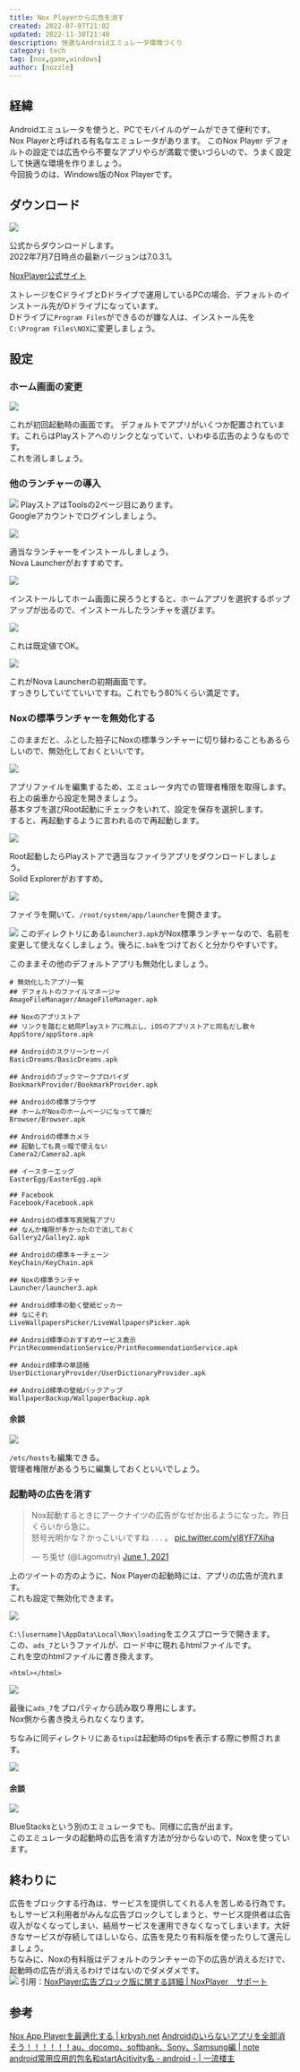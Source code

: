 ```yaml
---
title: Nox Playerから広告を消す
created: 2022-07-07T21:02
updated: 2022-11-30T21:48
description: 快適なAndroidエミュレータ環境づくり
category: tech
tag: [nox,game,windows]
author: [nozzle]
---
```


## 経緯
Androidエミュレータを使うと、PCでモバイルのゲームができて便利です。  
Nox Playerと呼ばれる有名なエミュレータがあります。
このNox Player デフォルトの設定では広告やら不要なアプリやらが満載で使いづらいので、うまく設定して快適な環境を作りましょう。  
今回扱うのは、Windows版のNox Playerです。

## ダウンロード
![](2022-07-08-10-34-54.png)

公式からダウンロードします。  
2022年7月7日時点の最新バージョンは7.0.3.1。

[NoxPlayer公式サイト](https://jp.bignox.com)  


ストレージをCドライブとDドライブで運用しているPCの場合、デフォルトのインストール先がDドライブになっています。  
Dドライブに`Program Files`ができるのが嫌な人は、インストール先を`C:\Program Files\NOX`に変更しましょう。

## 設定
### ホーム画面の変更
![](2022-07-07-21-02-49.png)

これが初回起動時の画面です。
デフォルトでアプリがいくつか配置されています。これらはPlayストアへのリンクとなっていて、いわゆる広告のようなものです。  
これを消しましょう。


### 他のランチャーの導入
![](2022-07-07-21-03-38.png)
PlayストアはToolsの2ページ目にあります。  
Googleアカウントでログインしましょう。  

![](2022-07-07-21-10-02.png)

適当なランチャーをインストールしましょう。  
Nova Launcherがおすすめです。  

![](2022-07-07-21-10-24.png)

インストールしてホーム画面に戻ろうとすると、ホームアプリを選択するポップアップが出るので、インストールしたランチャを選びます。

![](2022-07-07-21-10-37.png)

これは既定値でOK。

![](2022-07-07-21-10-53.png)

これがNova Launcherの初期画面です。  
すっきりしていてていいですね。これでもう80%くらい満足です。  

### Noxの標準ランチャーを無効化する
このままだと、ふとした拍子にNoxの標準ランチャーに切り替わることもあるらしいので、無効化しておくといいです。

![](2022-07-07-21-12-21.png)

アプリファイルを編集するため、エミュレータ内での管理者権限を取得します。
右上の歯車から設定を開きましょう。  
基本タブを選びRoot起動にチェックをいれて、設定を保存を選択します。  
すると、再起動するように言われるので再起動します。

![](2022-07-07-21-06-23.png)

Root起動したらPlayストアで適当なファイラアプリをダウンロードしましょう。  
Solid Explorerがおすすめ。  

![](2022-07-07-21-18-16.png)

ファイラを開いて、`/root/system/app/launcher`を開きます。  

![](2022-07-07-21-19-40.png)
このディレクトリにある`launcher3.apk`がNox標準ランチャーなので、名前を変更して使えなくしましょう。後ろに`.bak`をつけておくと分かりやすいです。

このままその他のデフォルトアプリも無効化しましょう。  
```
# 無効化したアプリ一覧
## デフォルトのファイルマネージャ
AmageFileManager/AmageFileManager.apk

## Noxのアプリストア
## リンクを踏むと結局Playストアに飛ぶし、iOSのアプリストアと同名だし散々
AppStore/appStore.apk

## Androidのスクリーンセーバ
BasicDreams/BasicDreams.apk

## Androidのブックマークプロバイダ
BookmarkProvider/BookmarkProvider.apk

## Androidの標準ブラウザ
## ホームがNoxのホームページになってて嫌だ
Browser/Browser.apk

## Androidの標準カメラ 
## 起動しても真っ暗で使えない
Camera2/Camera2.apk

## イースターエッグ
EasterEgg/EasterEgg.apk

## Facebook
Facebook/Facebook.apk

## Androidの標準写真閲覧アプリ
## なんか権限が多かったので消しておく
Gallery2/Galley2.apk

## Androidの標準キーチェーン
KeyChain/KeyChain.apk

## Noxの標準ランチャ
Launcher/launcher3.apk

## Android標準の動く壁紙ピッカー
## なにそれ
LiveWallpapersPicker/LiveWallpapersPicker.apk

## Android標準のおすすめサービス表示
PrintRecommendationService/PrintRecommendationService.apk

## Andoird標準の単語帳
UserDictionaryProvider/UserDictionaryProvider.apk

## Android標準の壁紙バックアップ
WallpaperBackup/WallpaperBackup.apk

```

<!-- ## Androidの標準FMラジオ
## とされているけど正体がわからない
## パッケージ名が`com.pekall.fmradio`、アプリ名はGoogleSign、起動するとPlayストアが起動し、Googleアカウントのログインを促される。アプリのファイル名はgpLoginで、google play loginのことだろうが、一体なんなんだろう
## というわけで消す
gpLogin/gpLogin.apk -->



#### 余談
![](2022-07-07-21-25-57.png)

`/etc/hosts`も編集できる。  
管理者権限があるうちに編集しておくといいでしょう。  


### 起動時の広告を消す
<blockquote class="twitter-tweet"><p lang="ja" dir="ltr">Nox起動するときにアークナイツの広告がなぜか出るようになった。昨日くらいから急に。<br>怒号光明かな？かっこいいですね . . . 。 <a href="https://t.co/yI8YF7Xiha">pic.twitter.com/yI8YF7Xiha</a></p>&mdash; ち兎せ (@Lagomutry) <a href="https://twitter.com/Lagomutry/status/1399518498854871042?ref_src=twsrc%5Etfw">June 1, 2021</a></blockquote> <script async src="https://platform.twitter.com/widgets.js" charset="utf-8"></script>

上のツイートの方のように、Nox Playerの起動時には、アプリの広告が流れます。  
これも設定で無効化できます。  

![](2022-07-08-16-43-43.png)

`C:\[username]\AppData\Local\Nox\loading`をエクスプローラで開きます。  
この、`ads_7`というファイルが、ロード中に現れるhtmlファイルです。  
これを空のhtmlファイルに書き換えます。


```html:title=\[username]\AppData\Local\Nox\loading\ads_7
<html></html>
```

![](2022-07-08-17-16-50.png)

最後に`ads_7`をプロパティから読み取り専用にします。  
Nox側から書き換えられなくなります。

ちなみに同ディレクトリにある`tips`は起動時のtipsを表示する際に参照されます。

![](2022-07-08-17-16-11.png)

#### 余談
![](2022-07-08-18-30-41.png)

BlueStacksという別のエミュレータでも、同様に広告が出ます。  
このエミュレータの起動時の広告を消す方法が分からないので、Noxを使っています。  

## 終わりに
広告をブロックする行為は、サービスを提供してくれる人を苦しめる行為です。  
もしサービス利用者がみんな広告ブロックしてしまうと、サービス提供者は広告収入がなくなってしまい、結局サービスを運用できなくなってしまいます。大好きなサービスが存続してほしいなら、広告を見たり有料版を使ったりして還元しましょう。  
ちなみに、Noxの有料版はデフォルトのランチャーの下の広告が消えるだけで、起動時の広告が消えるわけではないのでダメダメです。  
![](2022-07-08-23-11-29.png)
引用：[NoxPlayer広告ブロック版に関する詳細 | NoxPlayer　サポート](https://support.bignox.com/ja/often/noads)

## 参考
[Nox App Playerを最適化する | krbysh.net](https://krbysh.net/post/debloat-optimize-nox/)
[Androidのいらないアプリを全部消そう！！！！！！au、docomo、softbank、Sony、Samsung編 | note](https://note.com/nekofuton/n/nae2421530dc1)  
[android常用应用的包名和startAcitivity名 - android - | 一流楼主](https://www.16lz.com/android/kitob.html)